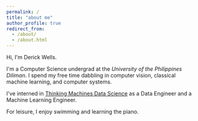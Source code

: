 ```yaml
---
permalink: /
title: "about me"
author_profile: true
redirect_from: 
  - /about/
  - /about.html
---
```


Hi, I'm Derick Wells.

I'm a Computer Science undergrad at the *University of the Philippines Diliman*. I spend my free time dabbling in computer vision, classical machine learning, and computer systems.

I've interned in [Thinking Machines Data Science](https://thinkingmachin.es/) as a Data Engineer and a Machine Learning Engineer.

For leisure, I enjoy swimming and learning the piano.
